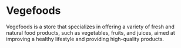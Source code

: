 # Vegefoods
Vegefoods is a store that specializes in offering a variety of fresh and natural food products, such as vegetables, fruits, and juices, aimed at improving a healthy lifestyle and providing high-quality products.
